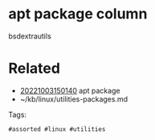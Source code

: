# apt package column
bsdextrautils

# Related

- [20221003150140](/zet/20221003150140/README.md) apt package
- ~/kb/linux/utilities-packages.md

Tags:

    #assorted #linux #utilities
